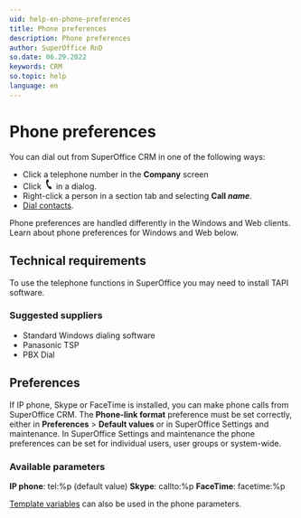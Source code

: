 ```yaml
---
uid: help-en-phone-preferences
title: Phone preferences
description: Phone preferences
author: SuperOffice RnD
so.date: 06.29.2022
keywords: CRM
so.topic: help
language: en
---
```


# Phone preferences

You can dial out from SuperOffice CRM in one of the following ways:

* Click a telephone number in the **Company** screen
* Click ![icon][img1] in a dialog.
* Right-click a person in a section tab and selecting **Call *name***.
* [Dial contacts][1].

Phone preferences are handled differently in the Windows and Web clients. Learn about phone preferences for Windows and Web below.

## Technical requirements

To use the telephone functions in SuperOffice you may need to install TAPI software.

### Suggested suppliers

* Standard Windows dialing software
* Panasonic TSP
* PBX Dial

## Preferences

If IP phone, Skype or FaceTime is installed, you can make phone calls from SuperOffice CRM. The **Phone-link format** preference must be set correctly, either in **Preferences** > **Default values** or in SuperOffice Settings and maintenance. In SuperOffice Settings and maintenance the phone preferences can be set for individual users, user groups or system-wide.

### Available parameters

**IP phone**: tel:%p (default value)
**Skype**: callto:%p
**FaceTime**: facetime:%p

[Template variables][2] can also be used in the phone parameters.

<!-- Referenced links -->
[1]: dial.md
[2]: ../../../document/learn/template-variables.md

<!-- Referenced images -->
[img1]: ../../../../../common/icons/phone.png
